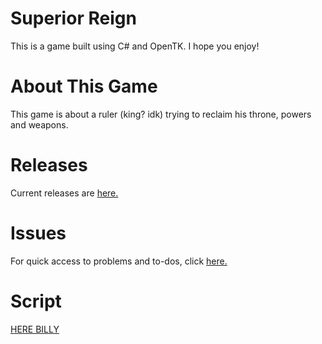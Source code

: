 
# Superior Reign
This is a game built using C# and OpenTK. I hope you enjoy!

# About This Game
This game is about a ruler (king? idk) trying to reclaim his throne, powers and weapons.

# Releases
Current releases are [here.](https://github.com/LordSuperior77/Superior-Reign/releases)

# Issues
For quick access to problems and to-dos, click [here.](https://github.com/LordSuperior77/Superior-Reign/issues)

# Script
[HERE BILLY](https://playbackdevs.github.io/Superior-Reign/Script)
